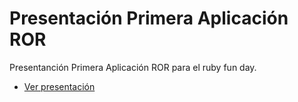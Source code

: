 Presentación Primera Aplicación ROR
===================

Presentanción Primera Aplicación ROR para el ruby fun day.

* [Ver presentación](http://llopez.github.io/RFD-my-first-ruby-on-rails-application-presentation)